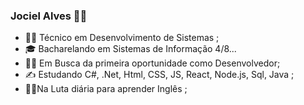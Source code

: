 ### Jociel Alves 👨‍💻
- 👨‍🎓 Técnico em Desenvolvimento de Sistemas ;
- 🎓 Bacharelando em Sistemas de Informação 4/8...
- 👨‍✈️ Em Busca da primeira oportunidade como Desenvolvedor;
- ✍ Estudando C#, .Net, Html, CSS, JS, React, Node.js, Sql, Java ; 
- 🤦‍♂️Na Luta diária para aprender Inglês ;

